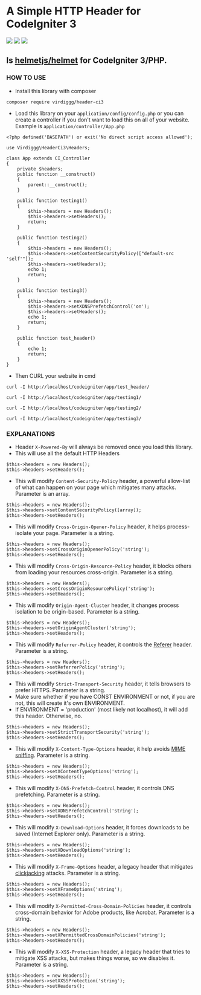 # A Simple HTTP Header for CodeIgniter 3

<img src="https://img.shields.io/packagist/php-v/virdiggg/header-ci3" /> <img src="https://img.shields.io/badge/codeigniter--version-3-green" /> <img src="https://img.shields.io/github/license/virdiggg/header-ci3" />

## Is [helmetjs/helmet](https://github.com/helmetjs/helmet) for CodeIgniter 3/PHP.

### HOW TO USE
- Install this library with composer
```
composer require virdiggg/header-ci3
```
- Load this library on your `application/config/config.php` or you can create a controller if you don't want to load this on all of your website. Example is `application/controller/App.php`
```
<?php defined('BASEPATH') or exit('No direct script access allowed');

use Virdiggg\HeaderCi3\Headers;

class App extends CI_Controller
{
	private $headers;
	public function __construct()
	{
		parent::__construct();
	}

	public function testing1()
	{
		$this->headers = new Headers();
        $this->headers->setHeaders();
		return;
	}

	public function testing2()
	{
		$this->headers = new Headers();
        $this->headers->setContentSecurityPolicy(["default-src 'self'"]);
		$this->headers->setHeaders();
		echo 1;
		return;
	}

	public function testing3()
	{
		$this->headers = new Headers();
		$this->headers->setXDNSPrefetchControl('on');
		$this->headers->setHeaders();
		echo 1;
		return;
	}

	public function test_header()
	{
		echo 1;
		return;
	}
}
```
- Then CURL your website in cmd
```
curl -I http://localhost/codeigniter/app/test_header/
```
```
curl -I http://localhost/codeigniter/app/testing1/
```
```
curl -I http://localhost/codeigniter/app/testing2/
```
```
curl -I http://localhost/codeigniter/app/testing3/
```

### EXPLANATIONS
- Header `X-Powered-By` will always be removed once you load this library.
- This will use all the default HTTP Headers
```
$this->headers = new Headers();
$this->headers->setHeaders();
```
- This will modify `Content-Security-Policy` header, a powerful allow-list of what can happen on your page which mitigates many attacks. Parameter is an array.
```
$this->headers = new Headers();
$this->headers->setContentSecurityPolicy([array]);
$this->headers->setHeaders();
```
- This will modify `Cross-Origin-Opener-Policy` header, it helps process-isolate your page. Parameter is a string.
```
$this->headers = new Headers();
$this->headers->setCrossOriginOpenerPolicy('string');
$this->headers->setHeaders();
```
- This will modify `Cross-Origin-Resource-Policy` header, it blocks others from loading your resources cross-origin. Parameter is a string.
```
$this->headers = new Headers();
$this->headers->setCrossOriginResourcePolicy('string');
$this->headers->setHeaders();
```
- This will modify `Origin-Agent-Cluster` header, it changes process isolation to be origin-based. Parameter is a string.
```
$this->headers = new Headers();
$this->headers->setOriginAgentCluster('string');
$this->headers->setHeaders();
```
- This will modify `Referrer-Policy` header, it controls the [Referer](https://developer.mozilla.org/en-US/docs/Web/HTTP/Headers/Referer) header. Parameter is a string.
```
$this->headers = new Headers();
$this->headers->setReferrerPolicy('string');
$this->headers->setHeaders();
```
- This will modify `Strict-Transport-Security` header, it tells browsers to prefer HTTPS. Parameter is a string.
- Make sure whether if you have CONST ENVIRONMENT or not, if you are not, this will create it's own ENVIRONMENT.
- If ENVIRONMENT = 'production' (most likely not localhost), it will add this header. Otherwise, no.
```
$this->headers = new Headers();
$this->headers->setStrictTransportSecurity('string');
$this->headers->setHeaders();
```
- This will modify `X-Content-Type-Options` header, it help avoids [MIME sniffing](https://developer.mozilla.org/en-US/docs/Web/HTTP/Basics_of_HTTP/MIME_types#mime_sniffing). Parameter is a string.
```
$this->headers = new Headers();
$this->headers->setXContentTypeOptions('string');
$this->headers->setHeaders();
```
- This will modify `X-DNS-Prefetch-Control` header, it controls DNS prefetching. Parameter is a string.
```
$this->headers = new Headers();
$this->headers->setXDNSPrefetchControl('string');
$this->headers->setHeaders();
```
- This will modify `X-Download-Options` header, it forces downloads to be saved (Internet Explorer only). Parameter is a string.
```
$this->headers = new Headers();
$this->headers->setXDownloadOptions('string');
$this->headers->setHeaders();
```
- This will modify `X-Frame-Options` header, a legacy header that mitigates [clickjacking](https://en.wikipedia.org/wiki/Clickjacking) attacks. Parameter is a string.
```
$this->headers = new Headers();
$this->headers->setXFrameOptions('string');
$this->headers->setHeaders();
```
- This will modify `X-Permitted-Cross-Domain-Policies` header, it controls cross-domain behavior for Adobe products, like Acrobat. Parameter is a string.
```
$this->headers = new Headers();
$this->headers->setXPermittedCrossDomainPolicies('string');
$this->headers->setHeaders();
```
- This will modify `X-XSS-Protection` header, a legacy header that tries to mitigate XSS attacks, but makes things worse, so we disables it. Parameter is a string.
```
$this->headers = new Headers();
$this->headers->setXXSSProtection('string');
$this->headers->setHeaders();
```
